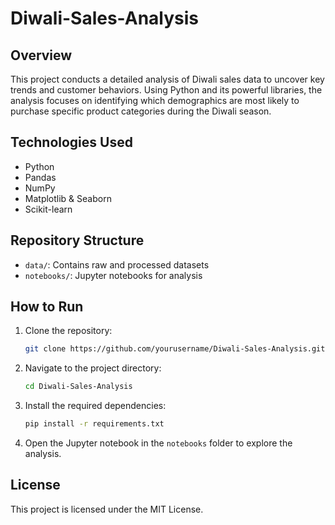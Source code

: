 # Diwali-Sales-Analysis

## Overview
This project conducts a detailed analysis of Diwali sales data to uncover key trends and customer behaviors. Using Python and its powerful libraries, the analysis focuses on identifying which demographics are most likely to purchase specific product categories during the Diwali season.

## Technologies Used
- Python
- Pandas
- NumPy
- Matplotlib & Seaborn
- Scikit-learn

## Repository Structure
- `data/`: Contains raw and processed datasets
- `notebooks/`: Jupyter notebooks for analysis

## How to Run
1. Clone the repository:
    ```bash
    git clone https://github.com/yourusername/Diwali-Sales-Analysis.git
    ```
2. Navigate to the project directory:
    ```bash
    cd Diwali-Sales-Analysis
    ```
3. Install the required dependencies:
    ```bash
    pip install -r requirements.txt
    ```
4. Open the Jupyter notebook in the `notebooks` folder to explore the analysis.

## License
This project is licensed under the MIT License.
